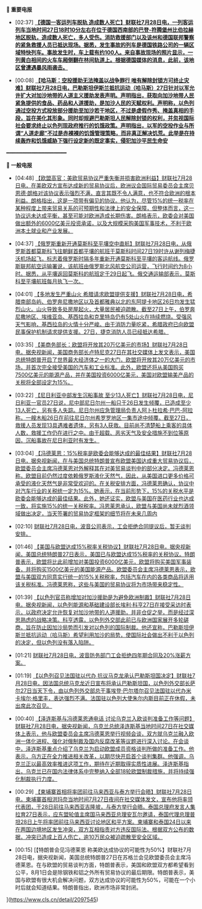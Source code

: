 **🔴 重要电报**

  - [02:37] **[【德国一客运列车脱轨 造成数人死亡】财联社7月28日电，一列客运列车当地时间27日18时10分左右在位于德国西南部的巴登-符腾堡州比伯拉赫地区脱轨，造成数人死亡，多人受伤。消防救援部门以及该州和德国联邦警察的紧急救援人员已抵达现场。据悉，发生事故的列车是德国铁路公司的一辆区域特快列车。事故发生时，车上载有约100人。来自事故现场的照片显示，一列黄白相间的火车车厢侧翻在林间轨道上。根据德国媒体的消息，此前，该地区曾遭遇暴风雨袭击。](https://www.cls.cn/detail/2097557)**

  - [00:08] **[【哈马斯：空投援助无法掩盖以战争罪行 唯有解除封锁方可终止灾难】财联社7月28日电，巴勒斯坦伊斯兰抵抗运动（哈马斯）27日针对以军允许扩大对加沙地带的人道主义援助发表声明。声明指出，获取向加沙地带人民紧急提供的食品、药品和人道援助，是加沙人民的天赋权利。声明称，以色列通过空投方式投放部分援助至加沙若干地区，不过是虚假作秀、掩盖真相的手段，旨在美化其形象。同时却规避巴勒斯坦人民解除封锁的权利，并忽视国际社会要求终止以色列现政府推行的饥饿政策。声明指出，以军的空投作业与所谓“人道走廊”不过是赤裸裸的饥饿管理策略，而非真正解决饥荒。此举是在持续轰炸和饥饿威胁下强行设定新的既定事实，侵犯加沙平民生命安](https://www.cls.cn/detail/2097544)**

━━━━━━━━━━━━━━━━━━━

**📰 一般电报**

  - [04:48] [【欧盟高官：美欧贸易协议严重失衡并损害欧洲利益】财联社7月28日电，在美欧双方宣布达成新的贸易协议后，欧洲议会国际贸易委员会主席贝恩德·朗格对该协议表示强烈不满，直言其既不令人满意，也不符合欧洲的根本利益。朗格指出，这是一项带有偏见的协议。他认为，尽管15%的统一税率在某种程度上带来贸易关系的可预期性和法律上的安全保障，但整体而言，这一协议远未达成平衡，甚至可能对欧洲造成长期伤害。朗格表示，欧委会对美国做出额外的6000亿美元投资承诺，以及大规模采购美国军事技术，不利于欧洲本土就业和产业发展。](https://www.cls.cn/detail/2097563)

  - [04:37] [【俄罗斯重新开通莫斯科至平壤空中直航】财联社7月28日电，从俄罗斯首都莫斯科飞往朝鲜首都平壤的航班于莫斯科时间27日19时许从谢列梅捷沃机场起飞，标志着俄罗斯时隔多年重新开通莫斯科至平壤的客运航线。俄罗斯联邦航空运输署说，该航班由俄罗斯北风航空公司运营，飞行时间约为8小时。据悉，从平壤返回莫斯科的航班定于29日起飞。俄交通运输部表示，莫斯科至平壤航班每月执飞一次。](https://www.cls.cn/detail/2097562)

  - [04:01] [【多地发生严重山火 希腊请求欧盟提供支援】财联社7月28日电，希腊南部岛屿、伯罗奔尼撒地区以及首都雅典以北的东阿提卡地区26日均发生猛烈山火。山火导致多处房屋起火，大量居民被迫疏散。截至27日上午，伯罗奔尼撒地区、埃维亚岛、基西拉岛和克里特岛仍有5处山火在持续燃烧。受强风天气影响，基西拉岛的火情十分严峻。由于消防力量吃紧，希腊政府已向欧盟民事保护机制请求提供支援。27日，捷克消防人员已经抵达希腊。](https://www.cls.cn/detail/2097561)

  - [03:35] [【美商务部长：欧盟将开放其20万亿美元的市场】财联社7月28日电，据央视新闻，美国商务部长卢特尼克27日在其社交媒体上发文表示，美国总统特朗普开启了世界最大经济体之一的大门，欧盟将开放其20万亿美元的市场，并首次完全接受美国的汽车和工业标准。此外，欧盟还将从美国购买7500亿美元的能源产品，并在美国投资6000亿美元，美国对欧盟输美产品的关税将全部设定为15%。](https://www.cls.cn/detail/2097560)

  - [03:22] [【尼日利亚中部发生沉船事故 至少13人死亡】财联社7月28日电，尼日利亚一官员27日说，尼中部尼日尔州一船只于26日发生倾覆，已造成至少13人死亡，另有多人失踪。尼日尔州应急管理局负责人阿卜杜拉希·巴巴-阿拉称，一艘木船26日在前往尼日尔州希罗罗地区一集市途中倾覆。截至27日，救援人员发现13具遇难者遗体，另有3人获救。目前尚不清楚船上乘客的具体人数，救援工作仍在进行之中。由于超载、恶劣天气及安全措施不到位等原因，沉船事故在尼日利亚时有发生。](https://www.cls.cn/detail/2097559)

  - [03:04] [【冯德莱恩：15%税率是欧委会能够达成的最佳结果】财联社7月28日电，据央视新闻，在与美国总统特朗普宣布欧盟美国达成重大贸易协议后，欧盟委员会主席冯德莱恩对外解释其在对美贸易谈判中的部分决定。冯德莱恩称，欧盟目前仍然过度依赖俄罗斯液化天然气，因此，从美国进口更多价格可承受的液化天然气是非常受欢迎的。在关税安排方面，冯德莱恩确认，协议中对汽车行业的关税统一定为15%。她表示，在当前形势下，15%的关税水平是欧委会能够达成的最佳结果。此外，她还证实，欧盟与美国在医药行业也达成一致，将实施15%的统一关税税率。冯恩莱恩承认，欧盟与美国尚未就烈酒领域做出决定，当天签署的贸易协定框架的细节将在未来几周内](https://www.cls.cn/detail/2097558)

  - [02:10] [财联社7月28日电，波音公司表示，工会拒绝合同提议后，暂无谈判安排。](https://www.cls.cn/detail/2097556)

  - [01:46] [【美国与欧盟达成15%税率关税协议】财联社7月28日电，据央视新闻，美国总统特朗普27日表示，美国已与欧盟达成15%税率的关税协议。特朗普表示，欧盟将比此前增加对美国投资6000亿美元，欧盟将购买美国军事装备，并将购买1500亿美元的美国能源产品。欧盟委员会主席冯德莱恩表示，欧盟与美国双方同意实行统一的15%关税税率，包括汽车在内的各类商品将适用该关税标准。冯德莱恩称，这些与美国的贸易协议将为市场带来稳定性。](https://www.cls.cn/detail/2097555)

  - [01:39] [【以色列官员称增加对加沙援助是为避免欧洲制裁】财联社7月28日电，据央视新闻，以色列能源和基础建设部长埃利·科亨27日在接受采访时表示，以政府决定允许恢复对加沙地带的人道援助，并非仓促之举，而是经过深思熟虑的战略决策。科亨透露，以色列外交部此前已与欧洲国家展开多轮磋商，旨在防止因加沙局势而引发对以色列的国际制裁。他还宣称，巴勒斯坦伊斯兰抵抗运动（哈马斯）希望利用加沙的局势，使国际社会做出不利于以色列的决定，但以色列没有落入陷阱。](https://www.cls.cn/detail/2097554)

  - [01:21] [财联社7月28日电，波音防务部门工会拒绝四年期合同及20%涨薪方案。](https://www.cls.cn/detail/2097553)

  - [01:19] [【以色列召见法国驻以代办 抗议马克龙承认巴勒斯坦国决定】财联社7月28日电，因法国总统马克龙近日宣布将承认巴勒斯坦国，以色列外交部长萨尔27日当天下令，由以色列外交部总干事埃登·巴尔塔尔召见法国驻以代办米卡埃尔·格里丰，表达强烈不满。法国驻以色列大使朱尔内斯目前正在休假，未出席此次召见。](https://www.cls.cn/detail/2097552)

  - [00:40] [【泽连斯基与冯德莱恩通电话 讨论乌克兰入欧谈判准备工作等问题】财联社7月28日电，据央视新闻，乌克兰总统泽连斯基当地时间27日在社交媒体上表示，他与欧盟委员会主席冯德莱恩举行视频会谈，双方就乌克兰融入欧洲一体化进程、强化对俄制裁及国内反腐改革等议题进行深入讨论。在会谈中，泽连斯基重点介绍了乌克兰为启动欧盟成员资格谈判所做的准备工作。他表示，乌方正在全力推进相关改革，以期尽快开启首个谈判集群。他强调，乌克兰正以最高效率推进这项工作，期待在近期取得实质性进展。泽连斯基指出，乌克兰已在国内法律体系中完整纳入全部18轮欧盟制裁措施，并将持续强化制裁执行力度。](https://www.cls.cn/detail/2097547)

  - [00:29] [【柬埔寨首相将率团前往马来西亚与泰方举行会晤】财联社7月28日电，柬埔寨首相洪玛奈当地时间7月27日夜间在社交媒体发文，宣布他将率领代表团，于28日前往马来西亚吉隆坡，与泰方举行会晤。泰国总理府发言人集拉育27日表示，应东盟轮值主席国马来西亚总理安瓦尔邀请，泰国代理总理普坦28日上午将率团前往马来西亚讨论地区和平方案。柬埔寨和泰国24日以来在两国边境地区发生冲突，双方互相指责对方违反国际法。根据双方公布的数据，冲突已造成上百人伤亡，逾10万民众被迫疏散至安全区域。](https://www.cls.cn/detail/2097546)

  - [00:15] [【特朗普会见冯德莱恩 称美欧达成协议的可能性为50%】财联社7月28日电，据央视新闻，美国总统特朗普27日在苏格兰会见欧盟委员会主席冯德莱恩。在与欧盟的贸易谈判方面，特朗普表示，美国和欧盟双方都希望看到公平，8月1日会是除钢铁和铝之外所有贸易协议的最后期限。特朗普表示，美国与欧盟有很大机会解决问题，双方达成协议的可能性为50%，可能在一个小时后就会知道结果。特朗普指出，欧洲市场非常封闭。

](https://www.cls.cn/detail/2097545)

